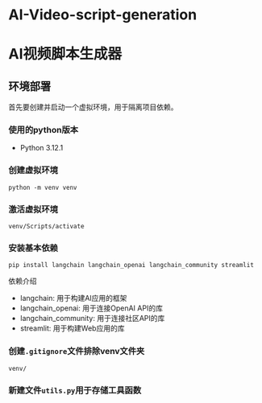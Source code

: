 # AI-Video-script-generation
# AI视频脚本生成器


## 环境部署
首先要创建并启动一个虚拟环境，用于隔离项目依赖。

### 使用的python版本
- Python 3.12.1

### 创建虚拟环境
```shell
python -m venv venv
```
### 激活虚拟环境
```shell
venv/Scripts/activate
```

### 安装基本依赖

```shell
pip install langchain langchain_openai langchain_community streamlit
```
依赖介绍
- langchain: 用于构建AI应用的框架
- langchain_openai: 用于连接OpenAI API的库
- langchain_community: 用于连接社区API的库
- streamlit: 用于构建Web应用的库


### 创建`.gitignore`文件排除venv文件夹
```gitignore
venv/
```

### 新建文件`utils.py`用于存储工具函数
#### 
```python

```
